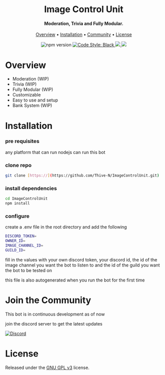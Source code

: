 <h1 align="center">
  <br>
  Image Control Unit
  <br>
</h1>

<h4 align="center">Moderation, Trivia and Fully Modular.</h4>

<p align="center">
  <a href="#overview">Overview</a>
  •
  <a href="#installation">Installation</a>
  •
  <a href="#join-the-community">Community</a>
  •
  <a href="#license">License</a>
</p>

<p align="center">
<a><img src="https://img.shields.io/badge/version-1.0.0-blue.svg" alt="npm version" /></a>
  <a href="https://github.com/Thive-N/ImageControlUnit/blob/master/.prettierrc.json">
    <img src="https://img.shields.io/badge/code%20style-file-red.svg" alt="Code Style: Black">
  </a>
  <a href="http://makeapullrequest.com">
    <img src="https://img.shields.io/badge/PRs-welcome-brightgreen.svg">
  </a>
  <a href="https://github.com/discordjs/discord.js">
     <img src="https://img.shields.io/badge/discord-js-blue.svg">
  </a>
</p>

# Overview

- Moderation (WIP)
- Trivia (WIP)
- Fully Modular (WIP)
- Customizable
- Easy to use and setup
- Bank System (WIP)

# Installation

### pre requisites

any platform that can run nodejs can run this bot

### clone repo

```bash
git clone [https://](https://github.com/Thive-N/ImageControlUnit.git)
```

### install dependencies

```bash
cd ImageControlUnit
npm install
```

### configure

create a .env file in the root directory and add the following

```bash
DISCORD_TOKEN=
OWNER_ID=
IMAGE_CHANNEL_ID=
GUILD_ID=
```

fill in the values with your own discord token, your discord id, the id of the image channel you want the bot to listen to and the id of the guild you want the bot to be tested on

this file is also autogenerated when you run the bot for the first time

# Join the Community

This bot is in continuous development as of now

join the discord server to get the latest updates

[![Discord](https://discordapp.com/api/guilds/1142235186352885860/widget.png?style=banner2)](https://discord.gg/4QgjKF)

# License

Released under the [GNU GPL v3](https://www.gnu.org/licenses/gpl-3.0.en.html) license.
